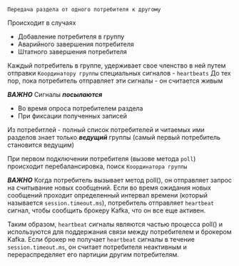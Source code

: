 	Передача раздела от одного потребителя к другому

Происходит в случаях
- Добавление потребителя в группу
- Аварийного завершения потребителя 
- Штатного завершения потребителя

Каждый потребитель в группе, удерживает свое членство в ней путем отправки `Координатору группы` специальных сигналов - `heartbeats` 
До тех пор, пока потребитель отправляет эти сигналы - он считается живым

***ВАЖНО***
Сигналы ***посылаются***
- Во время опроса потребителем раздела
- При фиксации полученных записей

Из потребитлей - полный список потребителей и читаемых ими разделов знает только ***ведущий*** группы (самый первый потребитель становится ведущим)


При первом подключении потребителя (вызове метода `poll`) происходит перебалансировка, поиск `Координатора группы`

***ВАЖНО***
Когда потребитель вызывает метод poll(), он отправляет запрос на считывание новых сообщений. Если во время ожидания новых сообщений проходит определенный интервал времени (который называется `session.timeout.ms`), потребитель отправляет `heartbeat` сигнал, чтобы сообщить брокеру Kafka, что он все еще активен.

Таким образом, `heartbeat` сигналы являются частью процесса poll() и используются для поддержания связи между потребителем и брокером Kafka. Если брокер не получает `heartbeat` сигналы в течение `session.timeout.ms`, он считает потребителя неактивным и перераспределяет его партиции другим потребителям.

